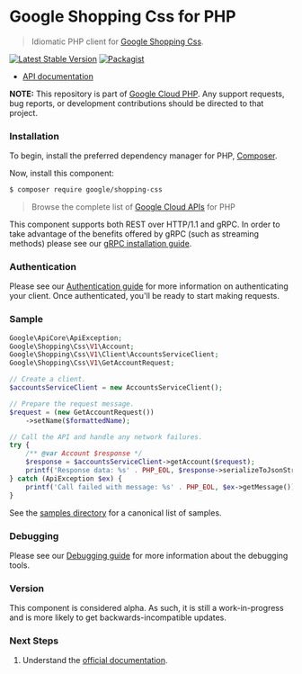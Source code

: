 # Google Shopping Css for PHP

> Idiomatic PHP client for [Google Shopping Css](https://developers.google.com/comparison-shopping-services/api).

[![Latest Stable Version](https://poser.pugx.org/google/shopping-css/v/stable)](https://packagist.org/packages/google/shopping-css) [![Packagist](https://img.shields.io/packagist/dm/google/shopping-css.svg)](https://packagist.org/packages/google/shopping-css)

* [API documentation](https://cloud.google.com/php/docs/reference/shopping-css/latest)

**NOTE:** This repository is part of [Google Cloud PHP](https://github.com/googleapis/google-cloud-php). Any
support requests, bug reports, or development contributions should be directed to
that project.

### Installation

To begin, install the preferred dependency manager for PHP, [Composer](https://getcomposer.org/).

Now, install this component:

```sh
$ composer require google/shopping-css
```

> Browse the complete list of [Google Cloud APIs](https://cloud.google.com/php/docs/reference)
> for PHP

This component supports both REST over HTTP/1.1 and gRPC. In order to take advantage of the benefits
offered by gRPC (such as streaming methods) please see our
[gRPC installation guide](https://cloud.google.com/php/grpc).

### Authentication

Please see our [Authentication guide](https://github.com/googleapis/google-cloud-php/blob/main/AUTHENTICATION.md) for more information
on authenticating your client. Once authenticated, you'll be ready to start making requests.

### Sample

```php
Google\ApiCore\ApiException;
Google\Shopping\Css\V1\Account;
Google\Shopping\Css\V1\Client\AccountsServiceClient;
Google\Shopping\Css\V1\GetAccountRequest;

// Create a client.
$accountsServiceClient = new AccountsServiceClient();

// Prepare the request message.
$request = (new GetAccountRequest())
    ->setName($formattedName);

// Call the API and handle any network failures.
try {
    /** @var Account $response */
    $response = $accountsServiceClient->getAccount($request);
    printf('Response data: %s' . PHP_EOL, $response->serializeToJsonString());
} catch (ApiException $ex) {
    printf('Call failed with message: %s' . PHP_EOL, $ex->getMessage());
}
```

See the [samples directory](https://github.com/googleapis/php-shopping-css/tree/main/samples) for a canonical list of samples.

### Debugging

Please see our [Debugging guide](https://github.com/googleapis/google-cloud-php/blob/main/DEBUG.md)
for more information about the debugging tools.

### Version

This component is considered alpha. As such, it is still a work-in-progress and is more likely to get backwards-incompatible updates.

### Next Steps

1. Understand the [official documentation](https://developers.google.com/comparison-shopping-services/api/guides/quickstart).

